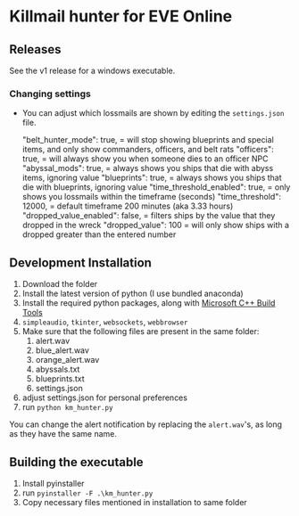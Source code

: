 # Killmail hunter for EVE Online

## Releases

See the v1 release for a windows executable.

### Changing settings

- You can adjust which lossmails are shown by editing the `settings.json` file.

  "belt_hunter_mode": true, = will stop showing blueprints and special items, and only show commanders, officers, and belt rats
  "officers": true, = will always show you when someone dies to an officer NPC
  "abyssal_mods": true, = always shows you ships that die with abyss items, ignoring value
  "blueprints": true, = always shows you ships that die with blueprints, ignoring value
  "time_threshold_enabled": true, = only shows you lossmails within the timeframe (seconds)
  "time_threshold": 12000, = default timeframe 200 minutes (aka 3.33 hours)
  "dropped_value_enabled": false, = filters ships by the value that they dropped in the wreck
  "dropped_value": 100 = will only show ships with a dropped greater than the entered number

## Development Installation

1. Download the folder
2. Install the latest version of python (I use bundled anaconda)
3. Install the required python packages, along with [Microsoft C++ Build Tools](https://visualstudio.microsoft.com/visual-cpp-build-tools/)
4. `simpleaudio`, `tkinter`, `websockets`, `webbrowser`
5. Make sure that the following files are present in the same folder:
   1. alert.wav
   2. blue_alert.wav
   3. orange_alert.wav
   4. abyssals.txt
   5. blueprints.txt
   6. settings.json
6. adjust settings.json for personal preferences
7. run `python km_hunter.py`

You can change the alert notification by replacing the `alert.wav`'s, as long as they have the same name.

## Building the executable

1. Install pyinstaller
2. run `pyinstaller -F .\km_hunter.py`
3. Copy necessary files mentioned in installation to same folder
